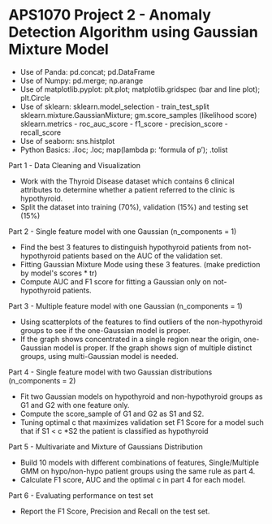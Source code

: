 # APS1070 Project 2 - Anomaly Detection Algorithm using Gaussian Mixture Model
-	Use of Panda: pd.concat; pd.DataFrame
-	Use of Numpy: pd.merge; np.arange
-	Use of matplotlib.pyplot: plt.plot; matplotlib.gridspec (bar and line plot); plt.Circle
-	Use of sklearn:
sklearn.model_selection - train_test_split
sklearn.mixture.GaussianMixture; gm.score_samples (likelihood score)
sklearn.metrics - roc_auc_score - f1_score - precision_score - recall_score
-	Use of seaborn: sns.histplot
-	Python Basics: .iloc; .loc; map(lambda p: ‘formula of p’); .tolist

Part 1 - Data Cleaning and Visualization
-	Work with the Thyroid Disease dataset which contains 6 clinical attributes to determine whether a patient referred to the clinic is hypothyroid.
-	Split the dataset into training (70%), validation (15%) and testing set (15%)

Part 2 - Single feature model with one Gaussian (n_components = 1)
-	Find the best 3 features to distinguish hypothyroid patients from not-hypothyroid patients based on the AUC of the validation set.
-	Fitting Gaussian Mixture Mode using these 3 features. (make prediction by model's scores * tr)
-	Compute AUC and F1 score for fitting a Gaussian only on not-hypothyroid patients.

Part 3 - Multiple feature model with one Gaussian (n_components = 1)
-	Using scatterplots of the features to find outliers of the non-hypothyroid groups to see if the one-Gaussian model is proper.
-	If the graph shows concentrated in a single region near the origin, one-Gaussian model is proper. If the graph shows sign of multiple distinct groups, using multi-Gaussian model is needed.

Part 4 - Single feature model with two Gaussian distributions (n_components = 2)
-	Fit two Gaussian models on hypothyroid and non-hypothyroid groups as G1 and G2 with one feature only.
-	Compute the score_sample of G1 and G2 as S1 and S2.
-	Tuning optimal c that maximizes validation set F1 Score for a model such that if S1 < c *S2 the patient is classified as hypothyroid

Part 5 - Multivariate and Mixture of Gaussians Distribution
-	Build 10 models with different combinations of features, Single/Multiple GMM on hypo/non-hypo patient groups using the same rule as part 4.
-	Calculate F1 score, AUC and the optimal c in part 4 for each model.

Part 6 - Evaluating performance on test set
-	Report the F1 Score, Precision and Recall on the test set.
